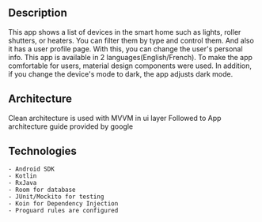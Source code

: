 ## Description
This app shows a list of devices in the smart home such as lights, roller shutters, or heaters.
You can filter them by type and control them. And also it has a user profile page. With this, you can change the user's
personal info. This app is available in 2 languages(English/French). To make the app comfortable for users, material design
components were used. In addition, if you change the device's mode to dark, the app adjusts dark mode.

## Architecture
Clean architecture is used with MVVM in ui layer
Followed to App architecture guide provided by google  

## Technologies
    - Android SDK
    - Kotlin
    - RxJava
    - Room for database
    - JUnit/Mockito for testing
    - Koin for Dependency Injection
    - Proguard rules are configured